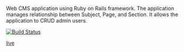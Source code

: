 Web CMS application using Ruby on Rails framework.  The application manages relationship between Subject, Page, and Section.  It allows the application to CRUD admin users.

[![Build Status](https://codeship.com/projects/78d180f0-a05f-0132-4781-161c16488463/status?branch=master)](https://codeship.com/projects/65401)

[live](www.google.com)
